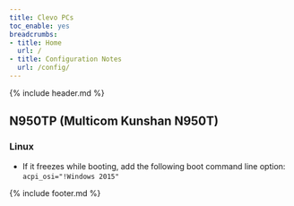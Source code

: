```yaml
---
title: Clevo PCs
toc_enable: yes
breadcrumbs:
- title: Home
  url: /
- title: Configuration Notes
  url: /config/
---
```

{% include header.md %}

## N950TP (Multicom Kunshan N950T)

### Linux

- If it freezes while booting, add the following boot command line option: `acpi_osi="!Windows 2015"`

{% include footer.md %}
